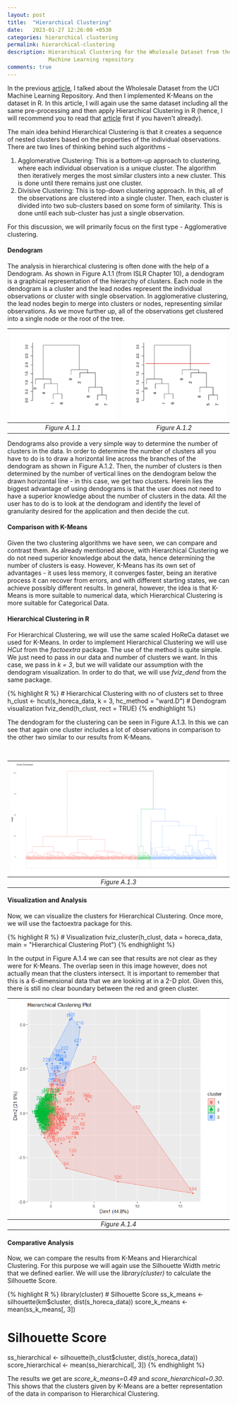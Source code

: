```yaml
---
layout: post
title:  "Hierarchical Clustering"
date:   2023-01-27 12:26:00 +0530
categories: hierarchical clustering
permalink: hierarchical-clustering
description: Hierarchical Clustering for the Wholesale Dataset from the UCI
             Machine Learning repository
comments: true
---
```


In the previous [article](https://subclassy.github.io/kmeans-clustering), I
talked about the Wholesale Dataset from the UCI Machine Learning Repository. And
then I implemented K-Means on the dataset in R. In this article, I will again 
use the same dataset including all the same pre-processing and then apply 
Hierarchical Clustering in R (hence, I will recommend you to read that 
[article](https://subclassy.github.io/kmeans-clustering) first if you haven't 
already).

The main idea behind Hierarchical Clustering is that it creates a sequence of 
nested clusters based on the properties of the individual observations. There 
are two lines of thinking behind such algorithms -
1. Agglomerative Clustering: This is a bottom-up approach to clustering, where 
each individual observation is a unique cluster. The algorithm then iteratively 
merges the most similar clusters into a new cluster. This is done until there 
remains just one cluster.
2. Divisive Clustering: This is top-down clustering approach. In this, all of 
the observations are clustered into a single cluster. Then, each cluster is 
divided into two sub-clusters based on some form of similarity. This is done 
until each sub-cluster has just a single observation.

For this discussion, we will primarily focus on the first type - Agglomerative 
clustering.

#### Dendogram
The analysis in hierarchical clustering is often done with the help of a Dendogram. As shown in
Figure A.1.1 (from ISLR Chapter 10), a dendogram is a graphical representation of the hierarchy
of clusters. Each node in the dendogram is a cluster and the lead nodes represent the individual
observations or cluster with single observation. In agglomerative clustering, the lead nodes begin to
merge into clusters or nodes, representing similar observations. As we move further up, all of the
observations get clustered into a single node or the root of the tree.

| ![Dendogram](../assets/images/hierarchical/dendogram_eg.png "Figure A.1.1") | ![Dendogram](../assets/images/hierarchical/dendogram_eg_cut.png "Figure A.1.2") |
|:--:| :--:| 
| *Figure A.1.1* | *Figure A.1.2* |

Dendograms also provide a very simple way to determine the number of clusters in the data. In order
to determine the number of clusters all you have to do is to draw a horizontal line across the branches
of the dendogram as shown in Figure A.1.2. Then, the number of clusters is then determined by the
number of vertical lines on the dendogram below the drawn horizontal line - in this case, we get two
clusters. Herein lies the biggest advantage of using dendograms is that the user does not need to have
a superior knowledge about the number of clusters in the data. All the user has to do is to look at the
dendogram and identify the level of granularity desired for the application and then decide the cut.

#### Comparison with K-Means

Given the two clustering algorithms we have seen, we can compare and contrast them. As already
mentioned above, with Hierarchical Clustering we do not need superior knowledge about the data,
hence determining the number of clusters is easy. However, K-Means has its own set of advantages -
it uses less memory, it converges faster, being an iterative process it can recover from errors, and with
different starting states, we can achieve possibly different results. In general, however, the idea is
that K-Means is more suitable to numerical data, which Hierarchical Clustering is more suitable for
Categorical Data.

#### Hierarchical Clustering in R

For Hierarchical Clustering, we will use the same scaled HoReCa dataset we used for K-Means. In
order to implement Hierarchical Clustering we will use *HCut* from the *factoextra* package. The use
of the method is quite simple. We just need to pass in our data and number of clusters we want. In
this case, we pass in *k = 3*, but we will validate our assumption with the dendogram visualization. In
order to do that, we will use *fviz_dend* from the same package.

<div class="overflow-table custom-highlight">
{% highlight R %}
# Hierarchical Clustering with no of clusters set to three
h_clust <- hcut(s_horeca_data, k = 3, hc_method = "ward.D")
# Dendogram visualization
fviz_dend(h_clust, rect = TRUE)
{% endhighlight %}
</div>

The dendogram for the clustering can be seen in Figure A.1.3. In this we can see that again one cluster
includes a lot of observations in comparison to the other two similar to our results from K-Means.

<br />

| ![Dendogram](../assets/images/hierarchical/dendogram_horeca.png "Figure A.1.3") | 
|:--:| 
| *Figure A.1.3* |

#### Visualization and Analysis
Now, we can visualize the clusters for Hierarchical Clustering. Once more, we will use the
factoextra package for this. 

<div class="overflow-table custom-highlight">
{% highlight R %}
# Visualization
fviz_cluster(h_clust, data = horeca_data,
          main = "Hierarchical Clustering Plot")
{% endhighlight %}
</div>

In the output in Figure A.1.4 we can see that results are not clear as they were
for K-Means. The overlap seen in this image however, does not actually mean that
the clusters intersect. It is important to remember that this is a 6-dimensional 
data that we are looking at
in a 2-D plot. Given this, there is still no clear boundary between the red and
green cluster.

| ![Clusters](../assets/images/hierarchical/hierarchical_cluster.png "Figure A.1.4") | 
|:--:| 
| *Figure A.1.4* |

#### Comparative Analysis

Now, we can compare the results from K-Means and Hierarchical Clustering. For this
purpose we will again use the Silhouette Width metric that we defined earlier.
We will use the *library(cluster)* to calculate the 
Silhouette Score.

<div class="overflow-table custom-highlight">
{% highlight R %}
library(cluster)  
# Silhouette Score
ss_k_means <- silhouette(km$cluster, dist(s_horeca_data))
score_k_means <- mean(ss_k_means[, 3])

# Silhouette Score
ss_hierarchical <- silhouette(h_clust$cluster, dist(s_horeca_data))
score_hierarchical <- mean(ss_hierarchical[, 3])
{% endhighlight %}
</div>

The results we get are *score_k_means=0.49* and *score_hierarchical=0.30*.
This shows that the clusters given by K-Means are a better representation of the data
in comparison to Hierarchical Clustering.